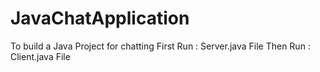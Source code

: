 # JavaChatApplication
To build a Java Project for chatting
First Run : Server.java File
Then Run : Client.java File
